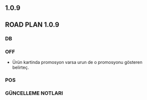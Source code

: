 ## 1.0.9
## ROAD PLAN 1.0.9

### DB

### OFF
- Ürün kartinda promosyon varsa urun de o promosyonu gösteren belirteç.
### POS

### GÜNCELLEME NOTLARI
